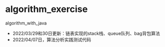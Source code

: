 # algorithm_exercise
algorithm_with_java
- 2022/03/29和30日更新：链表实现的stack栈、queue队列、bag背包算法
- 2022/04/07日，算法分析实践测试代码
